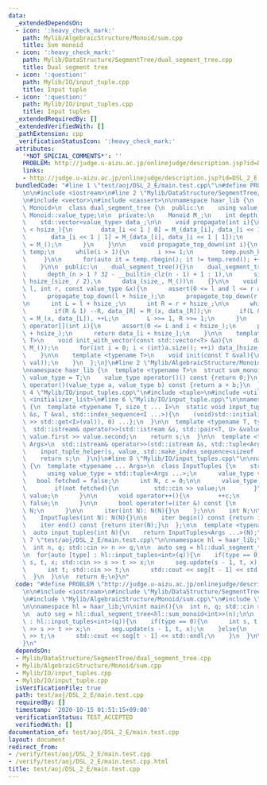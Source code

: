 ```yaml
---
data:
  _extendedDependsOn:
  - icon: ':heavy_check_mark:'
    path: Mylib/AlgebraicStructure/Monoid/sum.cpp
    title: Sum monoid
  - icon: ':heavy_check_mark:'
    path: Mylib/DataStructure/SegmentTree/dual_segment_tree.cpp
    title: Dual segment tree
  - icon: ':question:'
    path: Mylib/IO/input_tuple.cpp
    title: Input tuple
  - icon: ':question:'
    path: Mylib/IO/input_tuples.cpp
    title: Input tuples
  _extendedRequiredBy: []
  _extendedVerifiedWith: []
  _pathExtension: cpp
  _verificationStatusIcon: ':heavy_check_mark:'
  attributes:
    '*NOT_SPECIAL_COMMENTS*': ''
    PROBLEM: http://judge.u-aizu.ac.jp/onlinejudge/description.jsp?id=DSL_2_E
    links:
    - http://judge.u-aizu.ac.jp/onlinejudge/description.jsp?id=DSL_2_E
  bundledCode: "#line 1 \"test/aoj/DSL_2_E/main.test.cpp\"\n#define PROBLEM \"http://judge.u-aizu.ac.jp/onlinejudge/description.jsp?id=DSL_2_E\"\
    \n\n#include <iostream>\n#line 2 \"Mylib/DataStructure/SegmentTree/dual_segment_tree.cpp\"\
    \n#include <vector>\n#include <cassert>\n\nnamespace haar_lib {\n  template <typename\
    \ Monoid>\n  class dual_segment_tree {\n  public:\n    using value_type = typename\
    \ Monoid::value_type;\n\n  private:\n    Monoid M_;\n    int depth_, size_, hsize_;\n\
    \    std::vector<value_type> data_;\n\n    void propagate(int i){\n      if(i\
    \ < hsize_){\n        data_[i << 1 | 0] = M_(data_[i], data_[i << 1 | 0]);\n \
    \       data_[i << 1 | 1] = M_(data_[i], data_[i << 1 | 1]);\n        data_[i]\
    \ = M_();\n      }\n    }\n\n    void propagate_top_down(int i){\n      std::vector<int>\
    \ temp;\n      while(i > 1){\n        i >>= 1;\n        temp.push_back(i);\n \
    \     }\n\n      for(auto it = temp.rbegin(); it != temp.rend(); ++it) propagate(*it);\n\
    \    }\n\n  public:\n    dual_segment_tree(){}\n    dual_segment_tree(int n):\n\
    \      depth_(n > 1 ? 32 - __builtin_clz(n - 1) + 1 : 1),\n      size_(1 << depth_),\
    \ hsize_(size_ / 2),\n      data_(size_, M_())\n    {}\n\n    void update(int\
    \ l, int r, const value_type &x){\n      assert(0 <= l and l <= r and r <= hsize_);\n\
    \      propagate_top_down(l + hsize_);\n      propagate_top_down(r + hsize_);\n\
    \n      int L = l + hsize_;\n      int R = r + hsize_;\n\n      while(L < R){\n\
    \        if(R & 1) --R, data_[R] = M_(x, data_[R]);\n        if(L & 1) data_[L]\
    \ = M_(x, data_[L]), ++L;\n        L >>= 1, R >>= 1;\n      }\n    }\n\n    value_type\
    \ operator[](int i){\n      assert(0 <= i and i < hsize_);\n      propagate_top_down(i\
    \ + hsize_);\n      return data_[i + hsize_];\n    }\n\n    template <typename\
    \ T>\n    void init_with_vector(const std::vector<T> &a){\n      data_.assign(size_,\
    \ M_());\n      for(int i = 0; i < (int)a.size(); ++i) data_[hsize_ + i] = a[i];\n\
    \    }\n\n    template <typename T>\n    void init(const T &val){\n      init_with_vector(std::vector<value_type>(hsize_,\
    \ val));\n    }\n  };\n}\n#line 2 \"Mylib/AlgebraicStructure/Monoid/sum.cpp\"\n\
    \nnamespace haar_lib {\n  template <typename T>\n  struct sum_monoid {\n    using\
    \ value_type = T;\n    value_type operator()() const {return 0;}\n    value_type\
    \ operator()(value_type a, value_type b) const {return a + b;}\n  };\n}\n#line\
    \ 4 \"Mylib/IO/input_tuples.cpp\"\n#include <tuple>\n#include <utility>\n#include\
    \ <initializer_list>\n#line 6 \"Mylib/IO/input_tuple.cpp\"\n\nnamespace haar_lib\
    \ {\n  template <typename T, size_t ... I>\n  static void input_tuple_helper(std::istream\
    \ &s, T &val, std::index_sequence<I ...>){\n    (void)std::initializer_list<int>{(void(s\
    \ >> std::get<I>(val)), 0) ...};\n  }\n\n  template <typename T, typename U>\n\
    \  std::istream& operator>>(std::istream &s, std::pair<T, U> &value){\n    s >>\
    \ value.first >> value.second;\n    return s;\n  }\n\n  template <typename ...\
    \ Args>\n  std::istream& operator>>(std::istream &s, std::tuple<Args ...> &value){\n\
    \    input_tuple_helper(s, value, std::make_index_sequence<sizeof ... (Args)>());\n\
    \    return s;\n  }\n}\n#line 8 \"Mylib/IO/input_tuples.cpp\"\n\nnamespace haar_lib\
    \ {\n  template <typename ... Args>\n  class InputTuples {\n    struct iter {\n\
    \      using value_type = std::tuple<Args ...>;\n      value_type value;\n   \
    \   bool fetched = false;\n      int N, c = 0;\n\n      value_type operator*(){\n\
    \        if(not fetched){\n          std::cin >> value;\n        }\n        return\
    \ value;\n      }\n\n      void operator++(){\n        ++c;\n        fetched =\
    \ false;\n      }\n\n      bool operator!=(iter &) const {\n        return c <\
    \ N;\n      }\n\n      iter(int N): N(N){}\n    };\n\n    int N;\n\n  public:\n\
    \    InputTuples(int N): N(N){}\n\n    iter begin() const {return iter(N);}\n\
    \    iter end() const {return iter(N);}\n  };\n\n  template <typename ... Args>\n\
    \  auto input_tuples(int N){\n    return InputTuples<Args ...>(N);\n  }\n}\n#line\
    \ 7 \"test/aoj/DSL_2_E/main.test.cpp\"\n\nnamespace hl = haar_lib;\n\nint main(){\n\
    \  int n, q; std::cin >> n >> q;\n\n  auto seg = hl::dual_segment_tree<hl::sum_monoid<int>>(n);\n\
    \n  for(auto [type] : hl::input_tuples<int>(q)){\n    if(type == 0){\n      int\
    \ s, t, x; std::cin >> s >> t >> x;\n      seg.update(s - 1, t, x);\n    }else{\n\
    \      int t; std::cin >> t;\n      std::cout << seg[t - 1] << std::endl;\n  \
    \  }\n  }\n\n  return 0;\n}\n"
  code: "#define PROBLEM \"http://judge.u-aizu.ac.jp/onlinejudge/description.jsp?id=DSL_2_E\"\
    \n\n#include <iostream>\n#include \"Mylib/DataStructure/SegmentTree/dual_segment_tree.cpp\"\
    \n#include \"Mylib/AlgebraicStructure/Monoid/sum.cpp\"\n#include \"Mylib/IO/input_tuples.cpp\"\
    \n\nnamespace hl = haar_lib;\n\nint main(){\n  int n, q; std::cin >> n >> q;\n\
    \n  auto seg = hl::dual_segment_tree<hl::sum_monoid<int>>(n);\n\n  for(auto [type]\
    \ : hl::input_tuples<int>(q)){\n    if(type == 0){\n      int s, t, x; std::cin\
    \ >> s >> t >> x;\n      seg.update(s - 1, t, x);\n    }else{\n      int t; std::cin\
    \ >> t;\n      std::cout << seg[t - 1] << std::endl;\n    }\n  }\n\n  return 0;\n\
    }\n"
  dependsOn:
  - Mylib/DataStructure/SegmentTree/dual_segment_tree.cpp
  - Mylib/AlgebraicStructure/Monoid/sum.cpp
  - Mylib/IO/input_tuples.cpp
  - Mylib/IO/input_tuple.cpp
  isVerificationFile: true
  path: test/aoj/DSL_2_E/main.test.cpp
  requiredBy: []
  timestamp: '2020-10-15 01:51:15+09:00'
  verificationStatus: TEST_ACCEPTED
  verifiedWith: []
documentation_of: test/aoj/DSL_2_E/main.test.cpp
layout: document
redirect_from:
- /verify/test/aoj/DSL_2_E/main.test.cpp
- /verify/test/aoj/DSL_2_E/main.test.cpp.html
title: test/aoj/DSL_2_E/main.test.cpp
---
```

